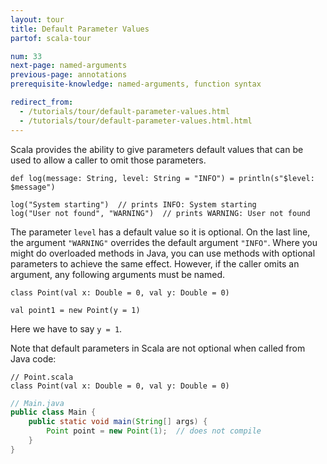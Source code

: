 ```yaml
---
layout: tour
title: Default Parameter Values
partof: scala-tour

num: 33
next-page: named-arguments
previous-page: annotations
prerequisite-knowledge: named-arguments, function syntax

redirect_from:
  - /tutorials/tour/default-parameter-values.html
  - /tutorials/tour/default-parameter-values.html.html
---
```


Scala provides the ability to give parameters default values that can be used to allow a caller to omit those parameters.

```tut
def log(message: String, level: String = "INFO") = println(s"$level: $message")

log("System starting")  // prints INFO: System starting
log("User not found", "WARNING")  // prints WARNING: User not found
```

The parameter `level` has a default value so it is optional. On the last line, the argument `"WARNING"` overrides the default argument `"INFO"`. Where you might do overloaded methods in Java, you can use methods with optional parameters to achieve the same effect. However, if the caller omits an argument, any following arguments must be named.

```tut
class Point(val x: Double = 0, val y: Double = 0)

val point1 = new Point(y = 1)
```
Here we have to say `y = 1`.

Note that default parameters in Scala are not optional when called from Java code:

```tut
// Point.scala
class Point(val x: Double = 0, val y: Double = 0)
```

```java
// Main.java
public class Main {
    public static void main(String[] args) {
        Point point = new Point(1);  // does not compile
    }
}
```
